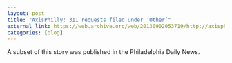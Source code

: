```yaml
---
layout: post
title: "AxisPhilly: 311 requests filed under ‘Other’"
external_link: https://web.archive.org/web/20130902053719/http://axisphilly.org/article/map-of-the-week-filed-under-other/
categories: [blog]
---
```


A subset of this story was published in the Philadelphia Daily News.